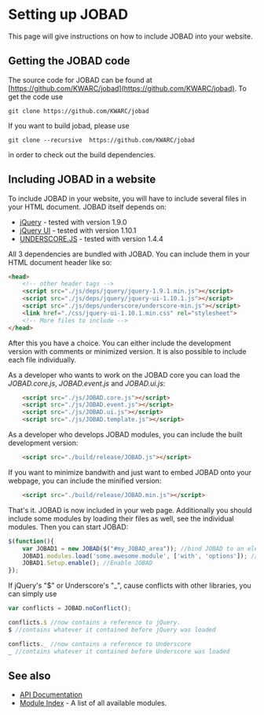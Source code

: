 # Setting up JOBAD
This page will give instructions on how to include JOBAD into your website. 
## Getting the JOBAD code
The source code for JOBAD can be found at [https://github.com/KWARC/jobad](https://github.com/KWARC/jobad). 
To get the code use 

    git clone https://github.com/KWARC/jobad
    
If you want to build jobad, please use

    git clone --recursive  https://github.com/KWARC/jobad
    
in order to check out the build dependencies. 
## Including JOBAD in a website
To include JOBAD in your website, you will have to include several files in your HTML document. 
JOBAD itself depends on: 

* [jQuery](http://jquery.com) - tested with version 1.9.0
* [jQuery UI](http://jqueryui.com/) - tested with version 1.10.1
* [UNDERSCORE.JS](http://underscorejs.org/) - tested with version 1.4.4

All 3 dependencies are bundled with JOBAD. You can include them in your HTML document header like so:
 
```html
<head>
	<!-- other header tags -->
	<script src="./js/deps/jquery/jquery-1.9.1.min.js"></script>
	<script src="./js/deps/jquery/jquery-ui-1.10.1.js"></script>
	<script src="./js/deps/underscore/underscore-min.js"></script>
	<link href="./css/jquery-ui-1.10.1.min.css" rel="stylesheet">
	<!-- More files to include -->
</head>
```
	
After this you have a choice. You can either include the development version with comments or minimized version. 
It is also possible to include each file individually. 

As a developer who wants to work on the JOBAD core you can load the *JOBAD.core.js*, *JOBAD.event.js* and *JOBAD.ui.js*: 

```html
	<script src="./js/JOBAD.core.js"></script>
	<script src="./js/JOBAD.event.js"></script>
	<script src="./js/JOBAD.ui.js"></script>
	<script src="./js/JOBAD.template.js"></script>
```

As a developer who develops JOBAD modules, you can include the built development version: 

```html
	<script src="./build/release/JOBAD.js"></script>
```

If you want to minimize bandwith and just want to embed JOBAD onto your webpage, you can include the minified version: 

```html
	<script src="./build/release/JOBAD.min.js"></script>
```

That's it. JOBAD is now included in your web page. Additionally you should include some modules by loading their files as well, see the individual modules. 
Then you can start JOBAD: 

```javascript
$(function(){
	var JOBAD1 = new JOBAD($("#my_JOBAD_area")); //bind JOBAD to an element on the page. 
	JOBAD1.modules.load('some.awesome.module', ['with', 'options']); //Load a module
	JOBAD1.Setup.enable(); //Enable JOBAD
});
```

If jQuery's "$" or Underscore's "_", cause conflicts with other libraries, you can simply use

```javascript
var conflicts = JOBAD.noConflict();

conflicts.$ //now contains a reference to jQuery. 
$ //contains whatever it contained before jQuery was loaded

conflicts._ //now contains a reference to Underscore
_ //contains whatever it contained before Underscore was loaded
```


## See also

* [API Documentation](api/index.md)
* [Module Index](modules/index.md) - A list of all available modules. 
